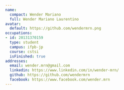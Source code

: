 ```yaml
---
name:
  compact: Wender Mariano
  full: Wender Mariano Laurentino
avatar:
  default: https://github.com/wendermrn.png
occupations:
- id: 20131370159
  type: student
  campus: ifpb-jp
  course: cstsi
  isFinished: true
addresses:
  email: wender.mrn@gmail.com
  linkedin: https://www.linkedin.com/in/wender-mrn/
  github: https://github.com/wendermrn
  facebook: https://www.facebook.com/wender.mrn
---
```

